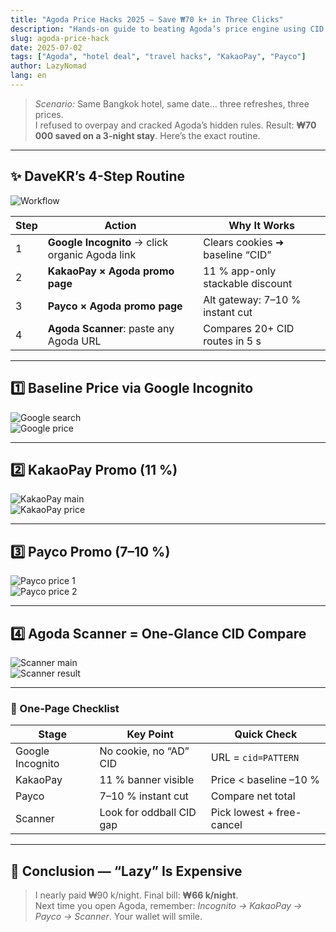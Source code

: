 ```yaml
---
title: "Agoda Price Hacks 2025 — Save ₩70 k+ in Three Clicks"
description: "Hands-on guide to beating Agoda’s price engine using CID links, scanner tools, KakaoPay & Payco promos."
slug: agoda-price-hack
date: 2025-07-02
tags: ["Agoda", "hotel deal", "travel hacks", "KakaoPay", "Payco"]
author: LazyNomad
lang: en
---
```


> *Scenario:* Same Bangkok hotel, same date… three refreshes, three prices.  
> I refused to overpay and cracked Agoda’s hidden rules. Result: **₩70 000 saved on a 3-night stay**. Here’s the exact routine.

---

## ✨ DaveKR’s 4-Step Routine

![Workflow](/static/images/agoda/00_agoda_direct_price.png "Overall flow")

| Step | Action | Why It Works |
|------|--------|--------------|
| 1 | **Google Incognito** → click organic Agoda link | Clears cookies ➜ baseline “CID” |
| 2 | **KakaoPay × Agoda promo page** | 11 % app-only stackable discount |
| 3 | **Payco × Agoda promo page** | Alt gateway: 7–10 % instant cut |
| 4 | **Agoda Scanner**: paste any Agoda URL | Compares 20+ CID routes in 5 s |

---

## 1️⃣ Baseline Price via Google Incognito

![Google search](/static/images/agoda/01_google_search_agoda.png "Search Result")  
![Google price](/static/images/agoda/02_agoda_google_price.png "Base Price")

---

## 2️⃣ KakaoPay Promo (11 %)

![KakaoPay main](/static/images/agoda/03_agoda_kakaopay_main.png "Promo Page")  
![KakaoPay price](/static/images/agoda/04_agoda_kakaopay_price.png "Discounted Price")

---

## 3️⃣ Payco Promo (7–10 %)

![Payco price 1](/static/images/agoda/05_agoda_payco_price.png)  
![Payco price 2](/static/images/agoda/06_agoda_payco_price.png)

---

## 4️⃣ Agoda Scanner = One-Glance CID Compare

![Scanner main](/static/images/agoda/07_agoda_scanner_main.png)  
![Scanner result](/static/images/agoda/08_agoda_scanner_result.png)

---

### 📌 One-Page Checklist

| Stage | Key Point | Quick Check |
|-------|-----------|-------------|
| Google Incognito | No cookie, no “AD” CID | URL = `cid=PATTERN` |
| KakaoPay | 11 % banner visible | Price < baseline –10 % |
| Payco | 7–10 % instant cut | Compare net total |
| Scanner | Look for oddball CID gap | Pick lowest + free-cancel |

---

## 🏁 Conclusion — “Lazy” Is Expensive

> I nearly paid ₩90 k/night. Final bill: **₩66 k/night**.  
> Next time you open Agoda, remember: *Incognito → KakaoPay → Payco → Scanner*. Your wallet will smile.

